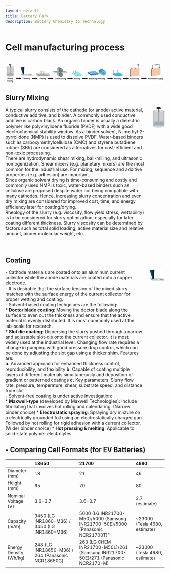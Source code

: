 ```yaml
---
layout: default
title: Battery Park
description: Battery Chemistry to Technology
---
```


# Cell manufacturing process
<br>
<img src="https://github.com/donghee1025/Battery-Park/blob/main2/masthead/Cell%20manuf2.png?raw=true" alt="Primary" style="width:1000px; height:auto;">
<br>

## Slurry Mixing

<div class="columns">
  <div class="column">
    A typical slurry consists of the cathode (or anode) active material, conductive additive, and binder. A commonly used conductive additive is carbon black. An organic binder is usually a dielectric polymer like polyvinylidene fluoride (PVDF) with a wide good electrochemical stability window. As a binder solvent, N-methyl-2-pyrrolidone (NMP) is used to dissolve PVDF. Water-based binders such as carboxymethylcellulose (CMC) and styrene butadiene rubber (SBR) are considered as alternatives for cost-efficient and non-toxic processing.
   <br> 
   There are hydrodynamic shear mixing, ball-milling, and ultrasonic homogenization. Shear mixers (e.g. planetary mixers) are the most common for the industrial use. For mixing, sequence and additive properties (e.g. adhesion) are important.
   <br> 
   Since organic solvent drying is time-consuming and costly and commonly used NMP is toxic, water-based binders such as cellulose are proposed despite water not being compatible with many cathodes. Hence, increasing slurry concentration and even dry mixing are considered for improved cost, time, and energy efficiency later for coating/drying.
   <br> 
   Rheology of the slurry (e.g. viscosity, flow yield stress, wettability) is to be considered for slurry optimization, especially for later coating different thickness. Slurry viscosity can be determined by factors such as total solid loading, active material size and relative amount, binder molecular weight, etc.
  </div>
  <div class="column">
    <img src="https://github.com/donghee1025/Battery-Park/blob/main2/masthead/mixing.png?raw=true" alt="Mixing" style="width:300px; height:auto;">
  </div>
</div>

<br>
<br>

## Coating

<div class="columns">
  <div class="column">
    - Cathode materials are coated onto an aluminum current collector while the anode materials are coated onto a copper electrode.
   <br> 
    - It is desirable that the surface tension of the mixed slurry matches with the surface energy of the current collector for proper wetting and coating.
   <br> 
   - Solvent-based coating techqniues are the following:
   <br> 
     * <b>Doctor blade coating</b>: Moving the doctor blade along the surface to even out the thickness and ensure that the active material is evenly distributed. It is most commonly used at the lab-scale for research.
  <br>
     * <b>Slot die coating</b>: Dispersing the slurry pushed through a narrow and adjustable slot-die onto the current collector. It is most widely used at the industrial level. Changing flow rate requires a change in pumping with good pressure drop control, which can be done by adjusting the slot gap using a thicker shim. Features are:
  <br>
  <b>a.</b> Advanced approach for enhanced thickness control, reproducibility, and flexibility
  <b>b.</b> Capable of coating multiple layers of different materials simultaneously and deposition of gradient or patterned coatings
  <b>c.</b> Key parameters: Slurry flow rate, pressure, temperature, shear, substrate speed, and distance from slot
  <br>
  - Solvent-free coating is under active investigation:
  <br>
      * <b>Maxwell-type</b> (developed by Maxwell Technologies): Include fibrillating that involves hot rolling and calendaring. (Narrow binder choice)
      * <b>Electrostatic spraying</b>: Spraying dry mixture on a electrically grounded foil using an electrostatically charged gun. Followed by hot rolling for rigid adhesion with a current collector. (Wider binder choice)
      * <b>Hot pressing & melting</b>: Applicable to solid-state polymer electrolytes.
    
  </div>
  <div class="column">
    <img src="https://github.com/donghee1025/Battery-Park/blob/main2/masthead/Coating.png?raw=true" alt="Coating" style="width:300px; height:auto;">
  </div>
</div>




## - Comparing Cell Formats (for EV Batteries)

|              | 18650             | 21700 |4680          |
|:-------------|:------------------|:------|:-------------|
| Diameter (mm)| 18                | 21    |46            |
| Height (mm)  | 65                | 70    |80            |
| Nominal Voltage (V)| 3.6-3.7    | 3.6-3.7|3.7 (estimate)|
| Capacity (mAh)| 3450 (LG INR1860-M36) / 3450 (LG INR1860-M36) |5000 (LG INR21700-M50)/5000 (Samsung INR21700-50E)/5000 (Panasonic NCR21700T)"|~23000 (Tesla 4680, estimate)|
| Energy Density (Wh/kg)|248 (LG INR18650-M36) / 264 (Panasonic NCR18650G)|263 (LG CHEM INR21700-M50L)/261 (Samsung INR21700-50E)/271 (Panasonic NCR2170-M)|~23000 (Tesla 4680, estimate)|

